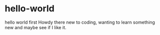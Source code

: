 # hello-world
hello world first
Howdy there new to coding, wanting to learn something new and maybe see if I like it.
